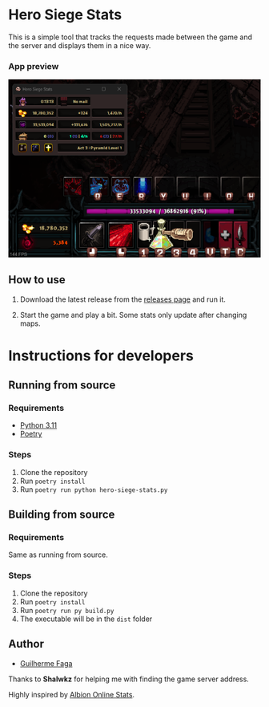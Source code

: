 # Hero Siege Stats

This is a simple tool that tracks the requests made between the game and the server and displays them in a nice way.

### App preview

![App preview](/assets/readme/preview.jpg)

## How to use

1. Download the latest release from the [releases page]() and run it.

2. Start the game and play a bit. Some stats only update after changing maps.

# Instructions for developers

## Running from source

### Requirements

- [Python 3.11](https://www.python.org/downloads/release/python-3116/)
- [Poetry](https://python-poetry.org/)

### Steps

1. Clone the repository
2. Run `poetry install`
3. Run `poetry run python hero-siege-stats.py`

## Building from source

### Requirements

Same as running from source.

### Steps

1. Clone the repository
2. Run `poetry install`
3. Run `poetry run py build.py`
4. The executable will be in the `dist` folder

## Author

- [Guilherme Faga](https://faga.dev)

Thanks to **Shalwkz** for helping me with finding the game server address.

Highly inspired by [Albion Online Stats](https://github.com/mazurwiktor/albion-online-stats).
